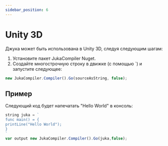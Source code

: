 ```yaml
---
sidebar_position: 6
---
```


# Unity 3D

Джука может быть использована в Unity 3D, следуя следующим шагам:

1. Установите пакет JukaCompiler Nuget.
2. Создайте многострочную строку в движке (с помощью `) и запустите следующее:

```jsx
new JukaCompiler.Compiler().Go(sourceAsString, false);
```

## Пример

Следующий код будет напечатать "Hello World" в консоль:

```jsx
string juka = `
func main() = {
printLine("Hello World");
}
`
var output new JukaCompiler.Compiler().Go(juka,false);
```
